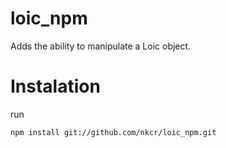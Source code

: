 # loic_npm
Adds the ability to manipulate a Loic object.

# Instalation

run

    npm install git://github.com/nkcr/loic_npm.git
